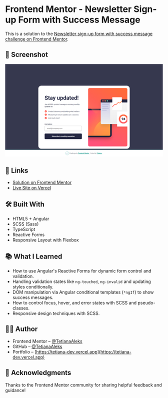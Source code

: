 # Frontend Mentor - Newsletter Sign-up Form with Success Message

This is a solution to the [Newsletter sign-up form with success message challenge on Frontend Mentor](https://www.frontendmentor.io/challenges/newsletter-signup-form-with-success-message-3FC1AZbNrv).

## 📸 Screenshot

![Newsletter Sign-up Form Screenshot](./preview/preview.png)

## 🔗 Links

- [Solution on Frontend Mentor](https://www.frontendmentor.io/solutions/responsive-newsletter-form-with-validation-and-success-message-7ym3SJcOS7)
- [Live Site on Vercel](https://fem-projects-hub.vercel.app/newsletter-sign-up)

## 🛠️ Built With

- HTML5 + Angular
- SCSS (Sass)
- TypeScript
- Reactive Forms
- Responsive Layout with Flexbox

## 📚 What I Learned

- How to use Angular's Reactive Forms for dynamic form control and validation.
- Handling validation states like `ng-touched`, `ng-invalid` and updating styles conditionally.
- DOM manipulation via Angular conditional templates (`*ngIf`) to show success messages.
- How to control focus, hover, and error states with SCSS and pseudo-classes.
- Responsive design techniques with SCSS.

## 👩‍💻 Author

- Frontend Mentor – [@TetianaAleks](https://www.frontendmentor.io/profile/TetianaAleks)
- GitHub – [@TetianaAleks](https://github.com/TetianaAleks)
- Portfolio – [https://tetiana-dev.vercel.app](https://tetiana-dev.vercel.app)

## 🙌 Acknowledgments

Thanks to the Frontend Mentor community for sharing helpful feedback and guidance!
